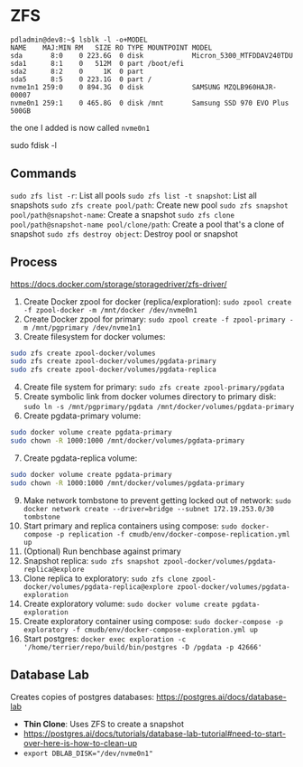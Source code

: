 # ZFS

```
pdladmin@dev8:~$ lsblk -l -o+MODEL
NAME    MAJ:MIN RM   SIZE RO TYPE MOUNTPOINT MODEL
sda       8:0    0 223.6G  0 disk            Micron_5300_MTFDDAV240TDU
sda1      8:1    0   512M  0 part /boot/efi
sda2      8:2    0     1K  0 part
sda5      8:5    0 223.1G  0 part /
nvme1n1 259:0    0 894.3G  0 disk            SAMSUNG MZQLB960HAJR-00007
nvme0n1 259:1    0 465.8G  0 disk /mnt       Samsung SSD 970 EVO Plus 500GB
```

the one I added is now called `nvme0n1`

sudo fdisk -l

## Commands

`sudo zfs list -r`: List all pools
`sudo zfs list -t snapshot`: List all snapshots
`sudo zfs create pool/path`: Create new pool
`sudo zfs snapshot pool/path@snapshot-name`: Create a snapshot
`sudo zfs clone pool/path@snapshot-name pool/clone/path`: Create a pool that's a
clone of snapshot
`sudo zfs destroy object`: Destroy pool or snapshot

## Process
https://docs.docker.com/storage/storagedriver/zfs-driver/
1. Create Docker zpool for docker (replica/exploration): `sudo zpool create -f zpool-docker -m /mnt/docker /dev/nvme0n1`
2. Create Docker zpool for primary: `sudo zpool create -f zpool-primary -m /mnt/pgprimary /dev/nvme1n1`
3. Create filesystem for docker volumes: 
```bash
sudo zfs create zpool-docker/volumes
sudo zfs create zpool-docker/volumes/pgdata-primary
sudo zfs create zpool-docker/volumes/pgdata-replica
```
4. Create file system for primary: `sudo zfs create zpool-primary/pgdata`
5. Create symbolic link from docker volumes directory to primary disk: `sudo ln -s /mnt/pgprimary/pgdata /mnt/docker/volumes/pgdata-primary`
6. Create pgdata-primary volume:
```bash
sudo docker volume create pgdata-primary
sudo chown -R 1000:1000 /mnt/docker/volumes/pgdata-primary
```
7. Create pgdata-replica volume:
```bash
sudo docker volume create pgdata-primary
sudo chown -R 1000:1000 /mnt/docker/volumes/pgdata-primary
```
9. Make network tombstone to prevent getting locked out of network: `sudo docker network create --driver=bridge --subnet 172.19.253.0/30 tombstone`
10. Start primary and replica containers using compose: `sudo docker-compose -p replication -f cmudb/env/docker-compose-replication.yml up`
11. (Optional) Run benchbase against primary
12. Snapshot replica: `sudo zfs snapshot zpool-docker/volumes/pgdata-replica@explore`
13. Clone replica to exploratory: `sudo zfs clone zpool-docker/volumes/pgdata-replica@explore zpool-docker/volumes/pgdata-exploration`
14. Create exploratory volume: `sudo docker volume create pgdata-exploration`
15. Create exploratory container using compose: `sudo docker-compose -p exploratory -f cmudb/env/docker-compose-exploration.yml up`
16. Start postgres: `docker exec exploration -c '/home/terrier/repo/build/bin/postgres -D /pgdata -p 42666'`

## Database Lab
Creates copies of postgres databases: https://postgres.ai/docs/database-lab 
- **Thin Clone**: Uses ZFS to create a snapshot 
- https://postgres.ai/docs/tutorials/database-lab-tutorial#need-to-start-over-here-is-how-to-clean-up
- `export DBLAB_DISK="/dev/nvme0n1"`